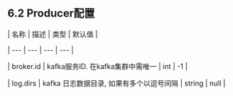 ## 6.2 Producer配置

| 名称 | 描述 | 类型 | 默认值 |

| --- | --- | --- | --- |

| broker.id | kafka服务ID. 在kafka集群中需唯一 | int | -1 |

| log.dirs | kafka 日志数据目录, 如果有多个以逗号间隔 | string | null |
